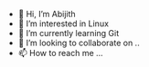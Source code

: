 - 👋 Hi, I’m Abijith 
- 👀 I’m interested in Linux
- 🌱 I’m currently learning Git
- 💞️ I’m looking to collaborate on .. 
- 📫 How to reach me ...

<!---
abisrsh07/abisrsh07 is a ✨ special ✨ repository because its `README.md` (this file) appears on your GitHub profile.
You can click the Preview link to take a look at your changes.
--->

